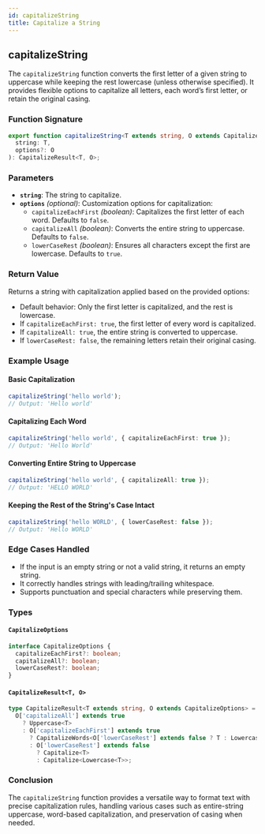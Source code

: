 ```yaml
---
id: capitalizeString
title: Capitalize a String
---
```


## capitalizeString

The `capitalizeString` function converts the first letter of a given string to uppercase while keeping the rest lowercase (unless otherwise specified). It provides flexible options to capitalize all letters, each word’s first letter, or retain the original casing.

### Function Signature

```typescript
export function capitalizeString<T extends string, O extends CapitalizeOptions>(
  string: T,
  options?: O
): CapitalizeResult<T, O>;
```

### Parameters

- **`string`**: The string to capitalize.
- **`options`** _(optional)_: Customization options for capitalization:
  - `capitalizeEachFirst` _(boolean)_: Capitalizes the first letter of each word. Defaults to `false`.
  - `capitalizeAll` _(boolean)_: Converts the entire string to uppercase. Defaults to `false`.
  - `lowerCaseRest` _(boolean)_: Ensures all characters except the first are lowercase. Defaults to `true`.

### Return Value

Returns a string with capitalization applied based on the provided options:

- Default behavior: Only the first letter is capitalized, and the rest is lowercase.
- If `capitalizeEachFirst: true`, the first letter of every word is capitalized.
- If `capitalizeAll: true`, the entire string is converted to uppercase.
- If `lowerCaseRest: false`, the remaining letters retain their original casing.

### Example Usage

#### Basic Capitalization

```typescript
capitalizeString('hello world'); 
// Output: 'Hello world'
```

#### Capitalizing Each Word

```typescript
capitalizeString('hello world', { capitalizeEachFirst: true });
// Output: 'Hello World'
```

#### Converting Entire String to Uppercase

```typescript
capitalizeString('hello world', { capitalizeAll: true });
// Output: 'HELLO WORLD'
```

#### Keeping the Rest of the String's Case Intact

```typescript
capitalizeString('hello WORLD', { lowerCaseRest: false });
// Output: 'Hello WORLD'
```

### Edge Cases Handled

- If the input is an empty string or not a valid string, it returns an empty string.
- It correctly handles strings with leading/trailing whitespace.
- Supports punctuation and special characters while preserving them.

### Types

#### `CapitalizeOptions`

```typescript
interface CapitalizeOptions {
  capitalizeEachFirst?: boolean;
  capitalizeAll?: boolean;
  lowerCaseRest?: boolean;
}
```

#### `CapitalizeResult<T, O>`

```typescript
type CapitalizeResult<T extends string, O extends CapitalizeOptions> =
  O['capitalizeAll'] extends true
    ? Uppercase<T>
    : O['capitalizeEachFirst'] extends true
      ? CapitalizeWords<O['lowerCaseRest'] extends false ? T : Lowercase<T>, O['lowerCaseRest'] extends boolean ? O['lowerCaseRest'] : true>
      : O['lowerCaseRest'] extends false
        ? Capitalize<T>
        : Capitalize<Lowercase<T>>;
```

### Conclusion

The `capitalizeString` function provides a versatile way to format text with precise capitalization rules, handling various cases such as entire-string uppercase, word-based capitalization, and preservation of casing when needed.
